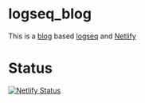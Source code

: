 # logseq_blog

This is a [blog](https://congjinyebaiya.wang) based [logseq](https://logseq.com/) and [Netlify](https://www.netlify.com/)


# Status

[![Netlify Status](https://api.netlify.com/api/v1/badges/c7f8c607-5c96-47bf-813c-3692f33f5277/deploy-status)](https://app.netlify.com/sites/congjinyebaiya/deploys)
